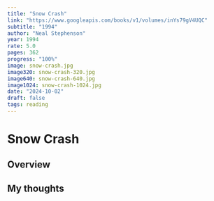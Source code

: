 ```yaml
---
title: "Snow Crash"
link: "https://www.googleapis.com/books/v1/volumes/inYs79gV4UQC"
subtitle: "1994"
author: "Neal Stephenson"
year: 1994
rate: 5.0
pages: 362
progress: "100%"
image: snow-crash.jpg
image320: snow-crash-320.jpg
image640: snow-crash-640.jpg
image1024: snow-crash-1024.jpg
date: "2024-10-02"
draft: false
tags: reading
---
```


# Snow Crash

## Overview



## My thoughts
